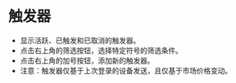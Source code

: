 # **触发器**

- 显示活跃、已触发和已取消的触发器。
- 点击右上角的筛选按钮，选择特定符号的筛选条件。
- 点击右上角的加号按钮，添加新的触发器。
- 注意：触发器仅基于上次登录的设备发送，且仅基于市场价格变动。